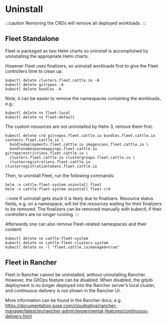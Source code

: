 # Uninstall

:::caution
Removing the CRDs will remove all deployed workloads.
:::

## Fleet Standalone

Fleet is packaged as two Helm charts so uninstall is accomplished by
uninstalling the appropriate Helm charts.

However Fleet uses finalizers, so uninstall workloads first to give the Fleet controllers time to clean up.

```
kubectl delete clusters.fleet.cattle.io -A
kubectl delete gitrepos -A
kubectl delete bundles -A
```

Note, it can be easier to remove the namespaces containing the workloads, e.g.:

```
kubectl delete ns fleet-local
kubectl delete ns fleet-default
```

The custom resources are not uninstalled by Helm 3, remove them first:

```
kubectl delete crd gitrepos.fleet.cattle.io bundles.fleet.cattle.io contents.fleet.cattle.io \
  bundledeployments.fleet.cattle.io imagescans.fleet.cattle.io \
  bundlenamespacemappings.fleet.cattle.io gitreporestrictions.fleet.cattle.io \
  clusters.fleet.cattle.io clustergroups.fleet.cattle.io \
  clusterregistrations.fleet.cattle.io clusterregistrationtokens.fleet.cattle.io
```

Then, to uninstall Fleet, run the following commands:

```shell
helm -n cattle-fleet-system uninstall fleet
helm -n cattle-fleet-system uninstall fleet-crd
```

:::note
If uninstall gets stuck it is likely due to finalizers. Resource status fields, e.g. on a namespace, will list the resources waiting for their finalizers to be removed. The finalizers can be removed manually with kubectl, if their controllers are no longer running.
:::

Afterwards one can also remove Fleet-related namespaces and their content:

```
kubectl delete ns cattle-fleet-system
kubectl delete ns cattle-fleet-clusters-system
kubectl delete ns -l "fleet.cattle.io/managed=true"
```

## Fleet in Rancher

Fleet in Rancher cannot be uninstalled, without uninstalling Rancher. However, the GitOps feature can be disabled.
When disabled, the gitjob deployment is no longer deployed into the Rancher server’s local cluster, and continuous-delivery is not shown in the Rancher UI.

More information can be found in the Rancher docs, e.g. https://documentation.suse.com/cloudnative/rancher-manager/latest/en/rancher-admin/experimental-features/continuous-delivery.html

